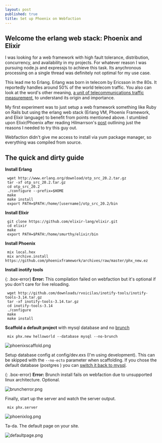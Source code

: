 ```yaml
---
layout: post
published: true
title: Set up Phoenix on Webfaction
---
```

## Welcome the erlang web stack: Phoenix and Elixir

I was looking for a web framework with high fault tolerance, distribution, concurrency, and availability in my projects. For whatever reason I was pursuing node.js and expressjs to achieve this task. Its anychronous processing on a single thread was definitely not optimal for my use case. 

This lead me to Erlang. Erlang was born in telecom by Ericsson in the 80s. It reportedly handles around 50% of the world telecom traffic. You also can look at the word's other meaning, [a unit of telecommunications traffic measurement](http://www.erlang.com/whatis.html#erlang), to understand its origin and importance.

My first experiment was to just setup a web framework something like Ruby on Rails but using the erlang web stack (Erlang VM, Phoenix Framework, and Elixir language) to benefit from points mentioned above. I stumbled upon Elixir/Phoenix after reading Hilmarrson's [post](https://14islands.com/blog/2016/08/16/phoenix-framework/) outlining just the reasons I needed to try this guy out.

Webfaction didn't give me access to install via yum package manager, so everything was compiled from source. 

## The quick and dirty guide

**Install Erlang**
```
 wget http://www.erlang.org/download/otp_src_20.2.tar.gz
 tar -xf otp_src_20.2.tar.gz
 cd otp_src_20.2
 ./configure --prefix=$HOME
 make
 make install
 export PATH=$PATH:/home/[username]/otp_src_20.2/bin
```
**Install Elixir**
```
 git clone https://github.com/elixir-lang/elixir.git
 cd elixir
 make 
 export PATH=$PATH:/home/smurthy/elixir/bin
```
**Install Phoenix**
```
 mix local.hex
 mix archive.install https://github.com/phoenixframework/archives/raw/master/phx_new.ez
```

**Install inotify tools** 

{: .box-error}
**Error:** This compilation failed on webfaction but it's optional if you don't care for live reloading.

```
 wget http://github.com/downloads/rvoicilas/inotify-tools/inotify-tools-3.14.tar.gz
 tar -xf inotify-tools-3.14.tar.gz
 cd inotify-tools-3.14
 ./configure 
 make 
 make install
```

**Scaffold a default project** with mysql database and no [brunch](http://brunch.io/)

```
 mix phx.new helloworld --database mysql --no-brunch 
```
![phoenixscaffold.png]({{site.baseurl}}/img/phoenixscaffold.png)

Setup database config at config/dev.exs (I'm using development). This can be skipped with the `--no-ecto` parameter when scaffolding. If you chose the default database (postgres ) you can [switch it back to mysql](https://phoenixframework.readme.io/docs/using-mysql).

{: .box-error}
**Error:** Brunch install fails on webfaction due to unsupported linux architecture. Optional.

![bruncherror.png]({{site.baseurl}}/img/bruncherror.png)

Finally, start up the server and watch the server output.
```
 mix phx.server
```
![phoenixlog.png]({{site.baseurl}}/img/phoenixlog.png)


Ta-da. The default page on your site.

![defaultpage.png]({{site.baseurl}}/img/defaultpage.png)
